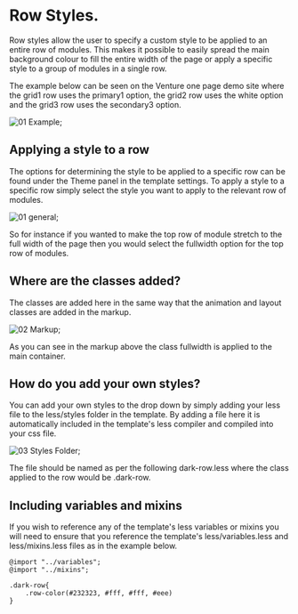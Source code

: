 

Row Styles.
====

Row styles allow the user to specify a custom style to be applied to an entire row of modules. This makes it possible to easily spread the main background colour to fill the entire width of the page or apply a specific style to a group of modules in a single row.

The example below can be seen on the Venture one page demo site where the grid1 row uses the primary1 option, the grid2 row uses the white option and the grid3 row uses the secondary3 option.

![01 Example](images/row-styles/row-style-example.jpg);


Applying a style to a row
---
The options for determining the style to be applied to a specific row can be found under the Theme panel in the template settings. To apply a style to a specific row simply select the style you want to apply to the relevant row of modules.

![01 general](images/row-styles/row-style-options.jpg);


So for instance if you wanted to make the top row of module stretch to the full width of the page then you would select the fullwidth option for the top row of modules.

Where are the classes added?
---
The classes are added here in the same way that the animation and layout classes are added in the markup.

![02 Markup](images/row-styles/row-style-markup.png);

As you can see in the markup above the class fullwidth is applied to the main container.

How do you add your own styles?
---
You can add your own styles to the drop down by simply adding your less file to the less/styles folder in the template. By adding a file here it is automatically included in the template's less compiler and compiled into your css file.

![03 Styles Folder](images/row-styles/styles-folder.png);

The file should be named as per the following dark-row.less where the class applied to the row would be .dark-row.


Including variables and mixins
---
If you wish to reference any of the template's less variables or mixins you will need to ensure that you reference the template's less/variables.less and less/mixins.less files as in the example below.

	@import "../variables";
	@import "../mixins";

	.dark-row{
		.row-color(#232323, #fff, #fff, #eee)
	}